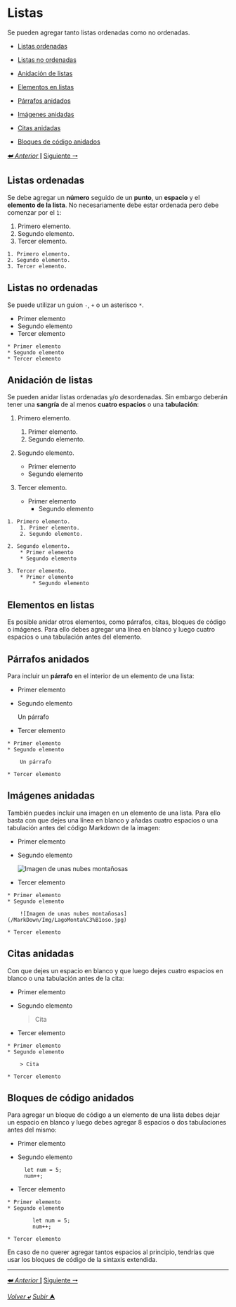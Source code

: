 # **Listas**
Se pueden agregar tanto listas ordenadas como no ordenadas.

- [Listas ordenadas](#listas-ordenadas)
- [Listas no ordenadas](#listas-no-ordenadas)
- [Anidación de listas](#anidación-de-listas)
- [Elementos en listas](#elementos-en-listas)
- [Párrafos anidados](#párrafos-anidados)

- [Imágenes anidadas](#imágenes-anidadas)
- [Citas anidadas](#citas-anidadas)
- [Bloques de código anidados](#bloques-de-código-anidados)

[**&#11176;** *Anterior* &#11007;](/MarkDown/codigo.md "Código") 
[Siguiente **&#129042;**](/MarkDown/enlaces.md "Enlaces")

## Listas ordenadas
Se debe agregar un **número** seguido de un **punto**, un **espacio** y el **elemento de la lista**. No necesariamente debe estar ordenada pero debe comenzar por el `1`:

1. Primero elemento.
2. Segundo elemento.
3. Tercer elemento.

```
1. Primero elemento.
2. Segundo elemento.
3. Tercer elemento.
```
## Listas no ordenadas

Se puede utilizar un guion `-`, `+` o un asterisco `*`.

* Primer elemento
* Segundo elemento
* Tercer elemento

```
* Primer elemento
* Segundo elemento
* Tercer elemento
```
## Anidación de listas

Se pueden anidar listas ordenadas y/o desordenadas. Sin embargo deberán tener una **sangría** de al menos **cuatro espacios** o una **tabulación**:

1. Primero elemento.
    1. Primer elemento.
    2. Segundo elemento.

2. Segundo elemento.
    * Primer elemento
    * Segundo elemento

3. Tercer elemento.
    * Primer elemento
        * Segundo elemento

```
1. Primero elemento.
    1. Primer elemento.
    2. Segundo elemento.

2. Segundo elemento.
    * Primer elemento
    * Segundo elemento

3. Tercer elemento.
    * Primer elemento
        * Segundo elemento
```
## Elementos en listas

Es posible anidar otros elementos, como párrafos, citas, bloques de código o imágenes. Para ello debes agregar una línea en blanco y luego cuatro espacios o una tabulación antes del elemento.

## Párrafos anidados

Para incluir un **párrafo** en el interior de un elemento de una lista:

* Primer elemento
* Segundo elemento

    Un párrafo
    
* Tercer elemento
```
* Primer elemento
* Segundo elemento

    Un párrafo
    
* Tercer elemento
```

## Imágenes anidadas
También puedes incluir una imagen en un elemento de una lista. Para ello basta con que dejes una línea en blanco y añadas cuatro espacios o una tabulación antes del código Markdown de la imagen:
* Primer elemento
* Segundo elemento

    ![Imagen de unas nubes montañosas](/MarkDown/Img/LagoMonta%C3%B1oso.jpg)
    
* Tercer elemento
```
* Primer elemento
* Segundo elemento

    ![Imagen de unas nubes montañosas](/MarkDown/Img/LagoMonta%C3%B1oso.jpg)
    
* Tercer elemento

```

## Citas anidadas

Con que dejes un espacio en blanco y que luego dejes cuatro espacios en blanco o una tabulación antes de la cita:
* Primer elemento
* Segundo elemento

    > Cita
    
* Tercer elemento
```
* Primer elemento
* Segundo elemento

    > Cita
    
* Tercer elemento
```

## Bloques de código anidados

Para agregar un bloque de código a un elemento de una lista debes dejar un espacio en blanco y luego debes agregar 8 espacios o dos tabulaciones antes del mismo:

* Primer elemento
* Segundo elemento

        let num = 5;  
        num++;
    
* Tercer elemento

```
* Primer elemento
* Segundo elemento

        let num = 5;  
        num++;
    
* Tercer elemento
```

En caso de no querer agregar tantos espacios al principio, tendrías que usar los bloques de código de la sintaxis extendida.

---

[**&#11176;** *Anterior* &#11007;](/MarkDown/codigo.md "Código") 
[Siguiente **&#129042;**](/MarkDown/enlaces.md "Enlaces")

[*Volver* **&ldca;**](/MarkDown/README.md "Regresar a página Principal") 
[*Subir* **&#11165;**](#listas "Ir al título")